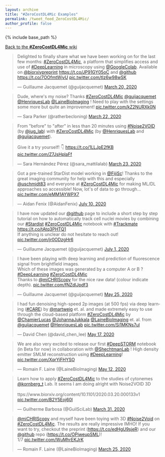 ```yaml
---
layout: archive
title: "#ZeroCostDL4Mic Examples"
permalink: /tweet_feed_ZeroCostDL4Mic/
author_profile: false
---
```

{% include base_path %}

<a href="https://github.com/HenriquesLab/ZeroCostDL4Mic/wiki">Back to the <u><b>#ZeroCostDL4Mic</b></u> wiki</a>

<blockquote class="twitter-tweet"><p lang="en" dir="ltr">Delighted to finally share what we have been working on for the last few months: <a href="https://twitter.com/hashtag/ZeroCostDL4Mic?src=hash&amp;ref_src=twsrc%5Etfw">#ZeroCostDL4Mic</a>, a platform that simplifies access and use of <a href="https://twitter.com/hashtag/DeepLearning?src=hash&amp;ref_src=twsrc%5Etfw">#DeepLearning</a> in microscopy using <a href="https://twitter.com/GoogleColab?ref_src=twsrc%5Etfw">@GoogleColab</a>. Available on <a href="https://twitter.com/biorxivpreprint?ref_src=twsrc%5Etfw">@biorxivpreprint</a> <a href="https://t.co/JP91GY05oC">https://t.co/JP91GY05oC</a> and <a href="https://twitter.com/github?ref_src=twsrc%5Etfw">@github</a> <a href="https://t.co/7OOfmtWjvU">https://t.co/7OOfmtWjvU</a> <a href="https://t.co/tlz6w98wSK">pic.twitter.com/tlz6w98wSK</a></p>&mdash; Guillaume Jacquemet (@guijacquemet) <a href="https://twitter.com/guijacquemet/status/1241029627528851458?ref_src=twsrc%5Etfw">March 20, 2020</a></blockquote> <script async src="https://platform.twitter.com/widgets.js" charset="utf-8"></script>

<blockquote class="twitter-tweet"><p lang="en" dir="ltr">Dude, where&#39;s my noise? Thanks <a href="https://twitter.com/hashtag/ZeroCostDL4Mic?src=hash&amp;ref_src=twsrc%5Etfw">#ZeroCostDL4Mic</a> <a href="https://twitter.com/guijacquemet?ref_src=twsrc%5Etfw">@guijacquemet</a> <a href="https://twitter.com/HenriquesLab?ref_src=twsrc%5Etfw">@HenriquesLab</a> <a href="https://twitter.com/LaineBioImaging?ref_src=twsrc%5Etfw">@LaineBioImaging</a> ! Need to play with the settings some more but quite an improvement! <a href="https://t.co/kZ2NURXk0N">pic.twitter.com/kZ2NURXk0N</a></p>&mdash; Sara Parker (@ratherbecloning) <a href="https://twitter.com/ratherbecloning/status/1241842752519725056?ref_src=twsrc%5Etfw">March 22, 2020</a></blockquote> <script async src="https://platform.twitter.com/widgets.js" charset="utf-8"></script>

<blockquote class="twitter-tweet"><p lang="en" dir="ltr">From &quot;before&quot; to &quot;after&quot; in less than 20 minutes using <a href="https://twitter.com/hashtag/Noise2VOID?src=hash&amp;ref_src=twsrc%5Etfw">#Noise2VOID</a> (by <a href="https://twitter.com/jug_lab?ref_src=twsrc%5Etfw">@jug_lab</a>) with <a href="https://twitter.com/hashtag/ZeroCostDL4Mic?src=hash&amp;ref_src=twsrc%5Etfw">#ZeroCostDL4Mic</a> (by <a href="https://twitter.com/HenriquesLab?ref_src=twsrc%5Etfw">@HenriquesLab</a> and <a href="https://twitter.com/guijacquemet?ref_src=twsrc%5Etfw">@guijacquemet</a>). <br><br>Give it a try yourself! 👇 <a href="https://t.co/1LLJpE2fKB">https://t.co/1LLJpE2fKB</a> <a href="https://t.co/Z7JsHplaFf">pic.twitter.com/Z7JsHplaFf</a></p>&mdash; Sara Hernández Pérez (@sara_mattilalab) <a href="https://twitter.com/sara_mattilalab/status/1241996853475975169?ref_src=twsrc%5Etfw">March 23, 2020</a></blockquote> <script async src="https://platform.twitter.com/widgets.js" charset="utf-8"></script>

<blockquote class="twitter-tweet"><p lang="en" dir="ltr">Got a pre-trained StarDist model working in <a href="https://twitter.com/FijiSc?ref_src=twsrc%5Etfw">@FijiSc</a>! Thanks to the great imaging community for help with this and especially <a href="https://twitter.com/uschmidt83?ref_src=twsrc%5Etfw">@uschmidt83</a> and everyone at <a href="https://twitter.com/hashtag/ZeroCostDL4Mic?src=hash&amp;ref_src=twsrc%5Etfw">#ZeroCostDL4Mic</a> for making ML/DL approaches so accessible! Now, lot&#39;s of data to go through... <a href="https://t.co/eMM1AYWPX7">pic.twitter.com/eMM1AYWPX7</a></p>&mdash; Aidan Fenix (@AidanFenix) <a href="https://twitter.com/AidanFenix/status/1281637292503732224?ref_src=twsrc%5Etfw">July 10, 2020</a></blockquote> <script async src="https://platform.twitter.com/widgets.js" charset="utf-8"></script>

<blockquote class="twitter-tweet"><p lang="en" dir="ltr">I have now updated our <a href="https://twitter.com/github?ref_src=twsrc%5Etfw">@github</a> page to include a short step by step tutorial on how to automatically track cell nuclei movies by combining our <a href="https://twitter.com/hashtag/Stardist?src=hash&amp;ref_src=twsrc%5Etfw">#Stardist</a> <a href="https://twitter.com/hashtag/ZeroCostDL4Mic?src=hash&amp;ref_src=twsrc%5Etfw">#ZeroCostDL4Mic</a> notebook with <a href="https://twitter.com/hashtag/Trackmate?src=hash&amp;ref_src=twsrc%5Etfw">#Trackmate</a> <a href="https://t.co/tAtq3PHTQ1">https://t.co/tAtq3PHTQ1</a> <br>If anything is unclear do not hesitate to reach out! <a href="https://t.co/jr0ODzgHr6">pic.twitter.com/jr0ODzgHr6</a></p>&mdash; Guillaume Jacquemet (@guijacquemet) <a href="https://twitter.com/guijacquemet/status/1278365626403377157?ref_src=twsrc%5Etfw">July 1, 2020</a></blockquote> <script async src="https://platform.twitter.com/widgets.js" charset="utf-8"></script>

<blockquote class="twitter-tweet"><p lang="en" dir="ltr">I have been playing with deep learning and prediction of fluorescence signal from brightfield images. <br>Which of these images was generated by a computer A or B ? <a href="https://twitter.com/hashtag/DeepLearning?src=hash&amp;ref_src=twsrc%5Etfw">#DeepLearning</a> <a href="https://twitter.com/hashtag/ZeroCostDL4Mic?src=hash&amp;ref_src=twsrc%5Etfw">#ZeroCostDL4Mic</a> <br>Thanks to <a href="https://twitter.com/miCHRIScopy?ref_src=twsrc%5Etfw">@miCHRIScopy</a> for the nice raw data! (colour indicate depth). <a href="https://t.co/fNZdlJpdf3">pic.twitter.com/fNZdlJpdf3</a></p>&mdash; Guillaume Jacquemet (@guijacquemet) <a href="https://twitter.com/guijacquemet/status/1264838025688875010?ref_src=twsrc%5Etfw">May 25, 2020</a></blockquote> <script async src="https://platform.twitter.com/widgets.js" charset="utf-8"></script>

<blockquote class="twitter-tweet"><p lang="en" dir="ltr">I had fun denoising high-speed 2p images (at 500 fps) via deep learning (<a href="https://twitter.com/hashtag/CARE?src=hash&amp;ref_src=twsrc%5Etfw">#CARE</a>) by <a href="https://twitter.com/martweig?ref_src=twsrc%5Etfw">@martweig</a> et. al. and made extremely easy to use through the cloud-based platform <a href="https://twitter.com/hashtag/ZeroCostDL4Mic?src=hash&amp;ref_src=twsrc%5Etfw">#ZeroCostDL4Mic</a> by <a href="https://twitter.com/ChamierLucas?ref_src=twsrc%5Etfw">@ChamierLucas</a> <a href="https://twitter.com/JohannaJukkala?ref_src=twsrc%5Etfw">@JohannaJukkala</a> <a href="https://twitter.com/LaineBioImaging?ref_src=twsrc%5Etfw">@LaineBioImaging</a> et. al. from <a href="https://twitter.com/guijacquemet?ref_src=twsrc%5Etfw">@guijacquemet</a> <a href="https://twitter.com/HenriquesLab?ref_src=twsrc%5Etfw">@HenriquesLab</a> <a href="https://t.co/Si1MKNs7ul">pic.twitter.com/Si1MKNs7ul</a></p>&mdash; David Chen (@david_chen_lee) <a href="https://twitter.com/david_chen_lee/status/1262133279722844161?ref_src=twsrc%5Etfw">May 17, 2020</a></blockquote> <script async src="https://platform.twitter.com/widgets.js" charset="utf-8"></script>

<blockquote class="twitter-tweet" data-conversation="none"><p lang="en" dir="ltr">We are also very excited to release our first <a href="https://twitter.com/hashtag/DeepSTORM?src=hash&amp;ref_src=twsrc%5Etfw">#DeepSTORM</a> notebook (in Beta for now) in collaboration with <a href="https://twitter.com/ShechtmanLab?ref_src=twsrc%5Etfw">@ShechtmanLab</a> ! High density emitter SMLM reconstruction using <a href="https://twitter.com/hashtag/DeepLearning?src=hash&amp;ref_src=twsrc%5Etfw">#DeepLearning</a>! <a href="https://t.co/XqrYiFHYSO">pic.twitter.com/XqrYiFHYSO</a></p>&mdash; Romain F. Laine (@LaineBioImaging) <a href="https://twitter.com/LaineBioImaging/status/1260242114987909129?ref_src=twsrc%5Etfw">May 12, 2020</a></blockquote> <script async src="https://platform.twitter.com/widgets.js" charset="utf-8"></script>

<blockquote class="twitter-tweet"><p lang="en" dir="ltr">Learn how to apply <a href="https://twitter.com/hashtag/ZeroCostDL4Mic?src=hash&amp;ref_src=twsrc%5Etfw">#ZeroCostDL4Mic</a> to the studies of cytonemes <a href="https://twitter.com/kornberg_t?ref_src=twsrc%5Etfw">@kornberg_t</a> Lab. It seems I am doing alright with Noise2VOID 3D<br><br>ttps://www.biorxiv.org/content/10.1101/2020.03.20.000133v1 <a href="https://t.co/B2Y5Eoj60l">pic.twitter.com/B2Y5Eoj60l</a></p>&mdash; Guilherme Barbosa (@GuilSciLab) <a href="https://twitter.com/GuilSciLab/status/1244853802269683712?ref_src=twsrc%5Etfw">March 31, 2020</a></blockquote> <script async src="https://platform.twitter.com/widgets.js" charset="utf-8"></script>

<blockquote class="twitter-tweet"><p lang="en" dir="ltr"><a href="https://twitter.com/miCHRIScopy?ref_src=twsrc%5Etfw">@miCHRIScopy</a> and myself have been toying with 3D <a href="https://twitter.com/hashtag/Noise2Void?src=hash&amp;ref_src=twsrc%5Etfw">#Noise2Void</a> on <a href="https://twitter.com/hashtag/ZeroCostDL4Mic?src=hash&amp;ref_src=twsrc%5Etfw">#ZeroCostDL4Mic</a>. The results are really impressive IMHO! If you want to try, checkout the preprint (<a href="https://t.co/edHgU9sjeR">https://t.co/edHgU9sjeR</a>) and our <a href="https://twitter.com/github?ref_src=twsrc%5Etfw">@github</a> repo (<a href="https://t.co/OPiweupSML">https://t.co/OPiweupSML</a>)!<br>1/7 <a href="https://t.co/WuMhrEKJrK">pic.twitter.com/WuMhrEKJrK</a></p>&mdash; Romain F. Laine (@LaineBioImaging) <a href="https://twitter.com/LaineBioImaging/status/1242801439577079809?ref_src=twsrc%5Etfw">March 25, 2020</a></blockquote> <script async src="https://platform.twitter.com/widgets.js" charset="utf-8"></script>
